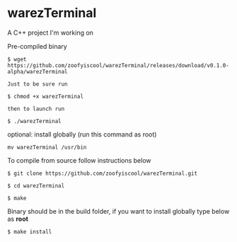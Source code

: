 # warezTerminal
A C++ project I'm working on

Pre-compiled binary

```
$ wget https://github.com/zoofyiscool/warezTerminal/releases/download/v0.1.0-alpha/warezTerminal

Just to be sure run

$ chmod +x warezTerminal

then to launch run

$ ./warezTerminal
```

optional: install globally (run this command as root)
```
mv warezTerminal /usr/bin
```

To compile from source follow instructions below
```
$ git clone https://github.com/zoofyiscool/warezTerminal.git

$ cd warezTerminal

$ make
```
Binary should be in the build folder, if you want to install globally type below as **root**
```
$ make install
```
